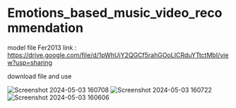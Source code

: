 # Emotions_based_music_video_recommendation

model file Fer2013 link : https://drive.google.com/file/d/1pWhUjY2QGCf5rahGOoLICRduYTtctMbI/view?usp=sharing 

download file and use 

![Screenshot 2024-05-03 160708](https://github.com/TSG25/Emotions_based_music_video_recommendation/assets/143053924/5362afb7-08fe-42eb-9252-a27a0f2e7e2c)
![Screenshot 2024-05-03 160722](https://github.com/TSG25/Emotions_based_music_video_recommendation/assets/143053924/02a40463-4e97-4176-af5d-19106be2276a)
![Screenshot 2024-05-03 160606](https://github.com/TSG25/Emotions_based_music_video_recommendation/assets/143053924/6a2736c6-56fb-42b5-bdb7-5476d088476e)


